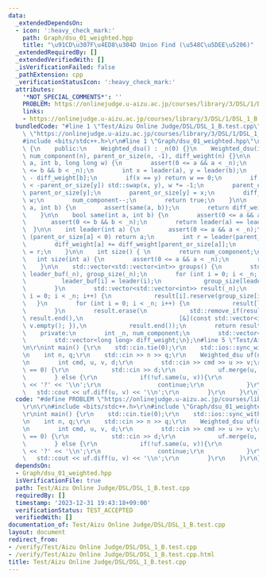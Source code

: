 ```yaml
---
data:
  _extendedDependsOn:
  - icon: ':heavy_check_mark:'
    path: Graph/dsu_01_weighted.hpp
    title: "\u91CD\u307F\u4ED8\u304D Union Find (\u548C\u5DEE\u5206)"
  _extendedRequiredBy: []
  _extendedVerifiedWith: []
  _isVerificationFailed: false
  _pathExtension: cpp
  _verificationStatusIcon: ':heavy_check_mark:'
  attributes:
    '*NOT_SPECIAL_COMMENTS*': ''
    PROBLEM: https://onlinejudge.u-aizu.ac.jp/courses/library/3/DSL/1/DSL_1_B
    links:
    - https://onlinejudge.u-aizu.ac.jp/courses/library/3/DSL/1/DSL_1_B
  bundledCode: "#line 1 \"Test/Aizu Online Judge/DSL/DSL_1_B.test.cpp\"\n#define PROBLEM\
    \ \"https://onlinejudge.u-aizu.ac.jp/courses/library/3/DSL/1/DSL_1_B\"\r\n\r\n\
    #include <bits/stdc++.h>\r\n#line 1 \"Graph/dsu_01_weighted.hpp\"\nstruct Weighted_dsu\
    \ {\n    public:\n    Weighted_dsu() : _n(0) {}\n    Weighted_dsu(int n) : _n(n),\
    \ num_component(n), parent_or_size(n, -1), diff_weight(n) {}\n\n    bool merge(int\
    \ a, int b, long long w) {\n        assert(0 <= a && a < _n);\n        assert(0\
    \ <= b && b < _n);\n        int x = leader(a), y = leader(b);\n        w += diff_weight[a]\
    \ - diff_weight[b];\n        if(x == y) return w == 0;\n        if (-parent_or_size[x]\
    \ < -parent_or_size[y]) std::swap(x, y), w *= -1;\n        parent_or_size[x] +=\
    \ parent_or_size[y];\n        parent_or_size[y] = x;\n        diff_weight[y] =\
    \ w;\n        num_component--;\n        return true;\n    }\n\n    long long diff(int\
    \ a, int b) {\n        assert(same(a, b));\n        return diff_weight[b] - diff_weight[a];\n\
    \    }\n\n    bool same(int a, int b) {\n        assert(0 <= a && a < _n);\n \
    \       assert(0 <= b && b < _n);\n        return leader(a) == leader(b);\n  \
    \  }\n\n    int leader(int a) {\n        assert(0 <= a && a < _n);\n        if\
    \ (parent_or_size[a] < 0) return a;\n        int r = leader(parent_or_size[a]);\n\
    \        diff_weight[a] += diff_weight[parent_or_size[a]];\n        return parent_or_size[a]\
    \ = r;\n    }\n\n    int size() { \n        return num_component;\n    }\n\n \
    \   int size(int a) {\n        assert(0 <= a && a < _n);\n        return -parent_or_size[leader(a)];\n\
    \    }\n\n    std::vector<std::vector<int>> groups() {\n        std::vector<int>\
    \ leader_buf(_n), group_size(_n);\n        for (int i = 0; i < _n; i++) {\n  \
    \          leader_buf[i] = leader(i);\n            group_size[leader_buf[i]]++;\n\
    \        }\n        std::vector<std::vector<int>> result(_n);\n        for (int\
    \ i = 0; i < _n; i++) {\n            result[i].reserve(group_size[i]);\n     \
    \   }\n        for (int i = 0; i < _n; i++) {\n            result[leader_buf[i]].push_back(i);\n\
    \        }\n        result.erase(\n            std::remove_if(result.begin(),\
    \ result.end(),\n                           [&](const std::vector<int>& v) { return\
    \ v.empty(); }),\n            result.end());\n        return result;\n    }\n\
    \    private:\n        int _n, num_component;\n        std::vector<int> parent_or_size;\n\
    \        std::vector<long long> diff_weight;\n};\n#line 5 \"Test/Aizu Online Judge/DSL/DSL_1_B.test.cpp\"\
    \n\r\nint main() {\r\n    std::cin.tie(0);\r\n    std::ios::sync_with_stdio(false);\r\
    \n    int n, q;\r\n    std::cin >> n >> q;\r\n    Weighted_dsu uf(n);\r\n    while(q--){\r\
    \n        int cmd, u, v, d;\r\n        std::cin >> cmd >> u >> v;\r\n        if(cmd\
    \ == 0) {\r\n            std::cin >> d;\r\n            uf.merge(u, v, d);\r\n\
    \        } else {\r\n            if(!uf.same(u, v)){\r\n                std::cout\
    \ << '?' << '\\n';\r\n                continue;\r\n            }\r\n         \
    \   std::cout << uf.diff(u, v) << '\\n';\r\n        }\r\n    }\r\n}\r\n"
  code: "#define PROBLEM \"https://onlinejudge.u-aizu.ac.jp/courses/library/3/DSL/1/DSL_1_B\"\
    \r\n\r\n#include <bits/stdc++.h>\r\n#include \"Graph/dsu_01_weighted.hpp\"\r\n\
    \r\nint main() {\r\n    std::cin.tie(0);\r\n    std::ios::sync_with_stdio(false);\r\
    \n    int n, q;\r\n    std::cin >> n >> q;\r\n    Weighted_dsu uf(n);\r\n    while(q--){\r\
    \n        int cmd, u, v, d;\r\n        std::cin >> cmd >> u >> v;\r\n        if(cmd\
    \ == 0) {\r\n            std::cin >> d;\r\n            uf.merge(u, v, d);\r\n\
    \        } else {\r\n            if(!uf.same(u, v)){\r\n                std::cout\
    \ << '?' << '\\n';\r\n                continue;\r\n            }\r\n         \
    \   std::cout << uf.diff(u, v) << '\\n';\r\n        }\r\n    }\r\n}\r\n"
  dependsOn:
  - Graph/dsu_01_weighted.hpp
  isVerificationFile: true
  path: Test/Aizu Online Judge/DSL/DSL_1_B.test.cpp
  requiredBy: []
  timestamp: '2023-12-31 19:43:18+09:00'
  verificationStatus: TEST_ACCEPTED
  verifiedWith: []
documentation_of: Test/Aizu Online Judge/DSL/DSL_1_B.test.cpp
layout: document
redirect_from:
- /verify/Test/Aizu Online Judge/DSL/DSL_1_B.test.cpp
- /verify/Test/Aizu Online Judge/DSL/DSL_1_B.test.cpp.html
title: Test/Aizu Online Judge/DSL/DSL_1_B.test.cpp
---
```

